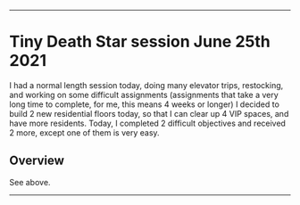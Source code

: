 
***

# Tiny Death Star session June 25th 2021

I had a normal length session today, doing many elevator trips, restocking, and working on some difficult assignments (assignments that take a very long time to complete, for me, this means 4 weeks or longer) I decided to build 2 new residential floors today, so that I can clear up 4 VIP spaces, and have more residents. Today, I completed 2 difficult objectives and received 2 more, except one of them is very easy.

## Overview

See above.

***
